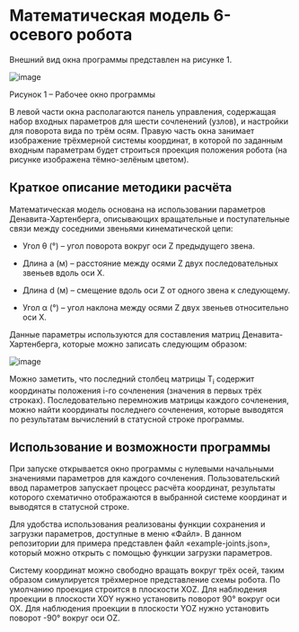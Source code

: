 <h1>Математическая модель 6-осевого робота</h1>

Внешний вид окна программы представлен на рисунке 1. 

![image](https://github.com/user-attachments/assets/e862d406-d202-4497-8d65-30279b7365c5)

Рисунок 1 – Рабочее окно программы

В левой части окна располагаются панель управления, содержащая набор входных параметров для шести сочленений (узлов), и настройки для поворота вида по трём осям. Правую часть окна занимает изображение трёхмерной системы координат, в которой по заданным входным параметрам будет строиться проекция положения робота (на рисунке изображена тёмно-зелёным цветом).

<h2>Краткое описание методики расчёта</h2>

Математическая модель основана на использовании параметров Денавита-Хартенберга, описывающих вращательные и поступательные связи между соседними звеньями кинематической цепи:

* Угол θ (°) – угол поворота вокруг оси Z предыдущего звена.

* Длина a (м) – расстояние между осями Z двух последовательных звеньев вдоль оси X.

* Длина d (м) – смещение вдоль оси Z от одного звена к следующему.

* Угол α (°) – угол наклона между осями Z двух звеньев относительно оси X.

Данные параметры используются для составления матриц Денавита-Хартенберга, которые можно записать следующим образом:

![image](https://github.com/user-attachments/assets/fd5da8f1-5ee0-458c-8ce8-da3e5055700a)

Можно заметить, что последний столбец матрицы T<sub>i</sub> содержит координаты положения i-го сочленения (значения в первых трёх строках). Последовательно перемножив матрицы каждого сочленения, можно найти координаты последнего сочленения, которые выводятся по результатам вычислений в статусной строке программы.

<h2>Использование и возможности программы</h2>

При запуске открывается окно программы с нулевыми начальными значениями параметров для каждого сочленения. Пользовательский ввод параметров запускает процесс расчёта координат, результаты которого схематично отображаются в выбранной системе координат и выводятся в статусной строке. 

Для удобства использования реализованы функции сохранения и загрузки параметров, доступные в меню «Файл». В данном репозитории для примера представлен файл «example-joints.json», который можно открыть с помощью функции загрузки параметров.

Систему координат можно свободно вращать вокруг трёх осей, таким образом симулируется трёхмерное представление схемы робота. По умолчанию проекция строится в плоскости XOZ. Для наблюдения проекции в плоскости XOY нужно установить поворот 90° вокруг оси OX.  Для наблюдения проекции в плоскости YOZ нужно установить поворот -90° вокруг оси OZ. 
